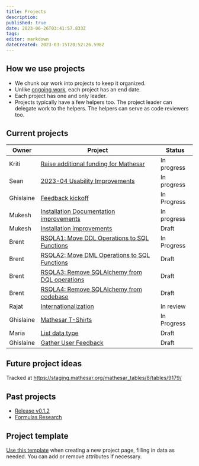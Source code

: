 ```yaml
---
title: Projects
description: 
published: true
date: 2023-06-26T03:41:57.833Z
tags: 
editor: markdown
dateCreated: 2023-03-15T20:52:26.598Z
---
```


## How we use projects

- We chunk our work into projects to keep it organized.
- Unlike [ongoing work](/team/responsibilities.md), each project has an end date.
- Each project has one and only leader.
- Projects typically have a few helpers too. The project leader can delegate work to the helpers. The helpers can serve as code reviewers too.

## Current projects

| Owner     | Project | Status
| --        | -- | -- |
| Kriti     | [Raise additional funding for Mathesar](./projects/funding.md) | In progress |
| Sean      | [2023-04 Usability Improvements](./projects/2023-04-usability-improvements.md) | In progress |
| Ghislaine | [Feedback kickoff](./projects/user-feedback-kickoff.md) | In Progress |
| Mukesh    | [Installation Documentation improvements](./projects/installation-documentation-improvements) | In progress |
| Mukesh    | [Installation improvements](./projects/installation-improvements.md) | Draft |
| Brent     | [RSQLA1: Move DDL Operations to SQL Functions](./projects/sql-ddl-operations.md) | In Progress |
| Brent     | [RSQLA2: Move DML Operations to SQL Functions](./projects/sql-dml-operations.md) | Draft |
| Brent     | [RSQLA3: Remove SQLAlchemy from DQL operations](./projects/sql-dql-operations.md) | Draft |
| Brent     | [RSQLA4: Remove SQLAlchemy from codebase](./projects/sql-alchemy-remove.md) | Draft |
| Rajat     | [Internationalization](./projects/internationalization.md) | In review |
| Ghislaine | [Mathesar T-Shirts](https://wiki.mathesar.org/en/projects/t-shirts) | In Progress |
| Maria     | [List data type](https://wiki.mathesar.org/en/projects/list-datatype) | Draft |
| Ghislaine | [Gather User Feedback](./projects/gather-user-feedback) | Draft |

## Future project ideas

Tracked at https://staging.mathesar.org/mathesar_tables/8/tables/9179/

## Past projects

- [Release v0.1.2](./projects/release-0-1-2)
- [Formulas Research](./projects/formulas-research.md)

## Project template

[Use this template](/projects/template) when creating a new project page, filling in data as needed. You can add or remove attributes if necessary.

